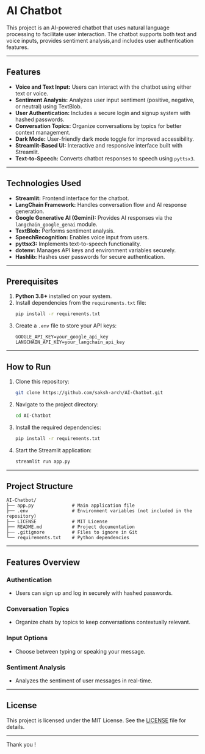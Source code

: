# AI Chatbot 

This project is an AI-powered chatbot that uses natural language processing to facilitate user interaction. The chatbot supports both
text and voice inputs, provides sentiment analysis,and includes user authentication features.

---

## Features

- **Voice and Text Input:** Users can interact with the chatbot using either text or voice.
- **Sentiment Analysis:** Analyzes user input sentiment (positive, negative, or neutral) using TextBlob.
- **User Authentication:** Includes a secure login and signup system with hashed passwords.
- **Conversation Topics:** Organize conversations by topics for better context management.
- **Dark Mode:** User-friendly dark mode toggle for improved accessibility.
- **Streamlit-Based UI:** Interactive and responsive interface built with Streamlit.
- **Text-to-Speech:** Converts chatbot responses to speech using `pyttsx3`.

---

## Technologies Used

- **Streamlit:** Frontend interface for the chatbot.
- **LangChain Framework:** Handles conversation flow and AI response generation.
- **Google Generative AI (Gemini):** Provides AI responses via the `langchain_google_genai` module.
- **TextBlob:** Performs sentiment analysis.
- **SpeechRecognition:** Enables voice input from users.
- **pyttsx3:** Implements text-to-speech functionality.
- **dotenv:** Manages API keys and environment variables securely.
- **Hashlib:** Hashes user passwords for secure authentication.

---

## Prerequisites

1. **Python 3.8+** installed on your system.
2. Install dependencies from the `requirements.txt` file:
   ```bash
   pip install -r requirements.txt
   ```
3. Create a `.env` file to store your API keys:
   ```
   GOOGLE_API_KEY=your_google_api_key
   LANGCHAIN_API_KEY=your_langchain_api_key
   ```

---

## How to Run

1. Clone this repository:
   ```bash
   git clone https://github.com/saksh-arch/AI-Chatbot.git
   ```
2. Navigate to the project directory:
   ```bash
   cd AI-Chatbot
   ```
3. Install the required dependencies:
   ```bash
   pip install -r requirements.txt
   ```
4. Start the Streamlit application:
   ```bash
   streamlit run app.py
   ```

---

## Project Structure

```
AI-Chatbot/
├── app.py              # Main application file
├── .env                # Environment variables (not included in the repository)
├── LICENSE             # MIT License
├── README.md           # Project documentation
├── .gitignore          # Files to ignore in Git
└── requirements.txt    # Python dependencies
```

---

## Features Overview

### Authentication
- Users can sign up and log in securely with hashed passwords.

### Conversation Topics
- Organize chats by topics to keep conversations contextually relevant.

### Input Options
- Choose between typing or speaking your message.

### Sentiment Analysis
- Analyzes the sentiment of user messages in real-time.

---

## License

This project is licensed under the MIT License. See the [LICENSE](LICENSE) file for details.

--- 

Thank you !

